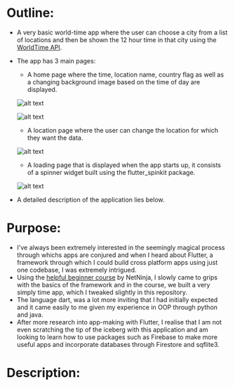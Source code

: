 # Outline:

- A very basic world-time app where the user can choose a city from a list of locations and then be shown the 12 hour time in that city using the [WorldTime API](http://worldtimeapi.org/timezones).
- The app has 3 main pages:
    - A home page where the time, location name, country flag as well as a changing background image based on the time of day are displayed.

    ![alt text](https://github.com/akashvshroff/Flutter_World_Time_App/blob/master/runtime_images/home_screen.png "Day-Time")

    ![alt text](https://github.com/akashvshroff/Flutter_World_Time_App/blob/master/runtime_images/home_night.png "Night-Time")

    - A location page where the user can change the location for which they want the data.

    ![alt text](https://github.com/akashvshroff/Flutter_World_Time_App/blob/master/runtime_images/choose_location.png "Locations")

    - A loading page that is displayed when the app starts up, it consists of a spinner widget built using the flutter_spinkit package.

    ![alt text](https://github.com/akashvshroff/Flutter_World_Time_App/blob/master/runtime_images/loading.png "Loading")

- A detailed description of the application lies below.

# Purpose:

- I've always been extremely interested in the seemingly magical process through whichs apps are conjured and when I heard about Flutter, a framework through which I could build cross platform apps using just one codebase, I was extremely intrigued.
- Using the [helpful beginner course](https://www.youtube.com/playlist?list=PL4cUxeGkcC9jLYyp2Aoh6hcWuxFDX6PBJ) by NetNinja, I slowly came to grips with the basics of the framework and in the course, we built a very simply time app, which I tweaked slightly in this repository.
- The language dart, was a lot more inviting that I had initially expected and it came easily to me given my experience in OOP through python and java.
- After more research into app-making with Flutter, I realise that I am not even scratching the tip of the iceberg with this application and am looking to learn how to use packages such as Firebase to make more useful apps and incorporate databases through Firestore and sqflite3.

# Description:
